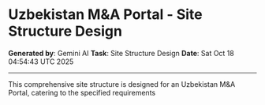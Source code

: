 # Uzbekistan M&A Portal - Site Structure Design

**Generated by**: Gemini AI
**Task**: Site Structure Design
**Date**: Sat Oct 18 04:54:43 UTC 2025

---

This comprehensive site structure is designed for an Uzbekistan M&A Portal, catering to the specified requirements